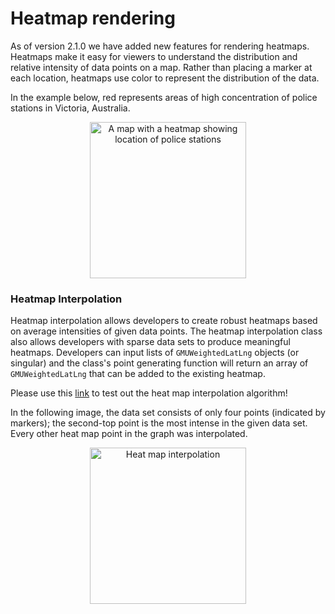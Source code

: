 Heatmap rendering
=========================
As of version 2.1.0 we have added new features for rendering heatmaps.
Heatmaps make it easy for viewers to understand the distribution and relative
intensity of data points on a map. Rather than placing a marker at each
location, heatmaps use color to represent the distribution of the data.

In the example below, red represents areas of high concentration of police
stations in Victoria, Australia.

<p align="center">
<img src="https://developers.google.com/maps/documentation/ios-sdk/images/heatmap-ios.png"
     width="250" alt="A map with a heatmap showing location of police stations">
</p>

### Heatmap Interpolation
Heatmap interpolation allows developers to create robust heatmaps based on average intensities of given data points. The heatmap interpolation class also allows developers with sparse data sets to produce meaningful heatmaps. Developers can input lists of `GMUWeightedLatLng` objects (or singular) and the class's point generating function will return an array of `GMUWeightedLatLng` that can be added to the existing heatmap.

Please use this [link](https://github.com/googlemaps/google-maps-ios-utils/blob/master/samples/SwiftDemoApp/SwiftDemoApp/HeatMapInterpolationViewController.swift) to test out the heat map interpolation algorithm!

In the following image, the data set consists of only four points (indicated by markers); the second-top point is the most intense in the given data set. Every other heat map point in the graph was interpolated.
<p align="center">
<img src="https://i.ibb.co/W0kb76P/Capture.png"
     width="250" alt="Heat map interpolation">
</p>

